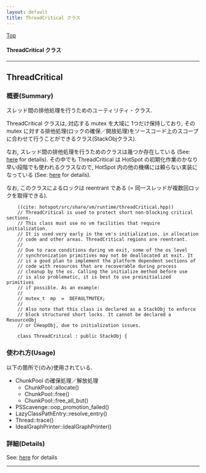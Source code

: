 ```yaml
---
layout: default
title: ThreadCritical クラス 
---
```

[Top](../index.html)

#### ThreadCritical クラス 



---
## <a name="no5zP9qNSY" id="no5zP9qNSY">ThreadCritical</a>

### 概要(Summary)
スレッド間の排他処理を行うためのユーティリティ・クラス.

ThreadCritical クラスは, 対応する mutex を大域に 1つだけ保持しており, 
その mutex に対する排他処理(ロックの確保／開放処理)をソースコード上のスコープに合わせて行うことができるクラス(StackObjクラス).

なお, スレッド間の排他処理を行うためのクラスは幾つか存在している (See: [here](noFBHxUsnN.html) for details).
その中でも ThreadCritical は HotSpot の初期化作業のかなり早い段階でも使われるクラスなので, 
HotSpot 内の他の機構には頼らない実装になっている (See: [here](no3420_c0.html) for details).

なお, このクラスによるロックは reentrant である (= 同一スレッドが複数回ロックを取得できる).


```
    ((cite: hotspot/src/share/vm/runtime/threadCritical.hpp))
    // ThreadCritical is used to protect short non-blocking critical sections.
    // This class must use no vm facilities that require initialization.
    // It is used very early in the vm's initialization, in allocation
    // code and other areas. ThreadCritical regions are reentrant.
    //
    // Due to race conditions during vm exit, some of the os level
    // synchronization primitives may not be deallocated at exit. It
    // is a good plan to implement the platform dependent sections of
    // code with resources that are recoverable during process
    // cleanup by the os. Calling the initialize method before use
    // is also problematic, it is best to use preinitialized primitives
    // if possible. As an example:
    //
    // mutex_t  mp  =  DEFAULTMUTEX;
    //
    // Also note that this class is declared as a StackObj to enforce
    // block structured short locks. It cannot be declared a ResourceObj
    // or CHeapObj, due to initialization issues.
    
    class ThreadCritical : public StackObj {
```

### 使われ方(Usage)
以下の箇所で(のみ)使用されている.

* ChunkPool の確保処理／解放処理
    * ChunkPool::allocate()
    * ChunkPool::free()
    * ChunkPool::free_all_but()
* PSScavenge::oop_promotion_failed()
* LazyClassPathEntry::resolve_entry()
* Thread::trace()
* IdealGraphPrinter::IdealGraphPrinter()




### 詳細(Details)
See: [here](../doxygen/classThreadCritical.html) for details

---
